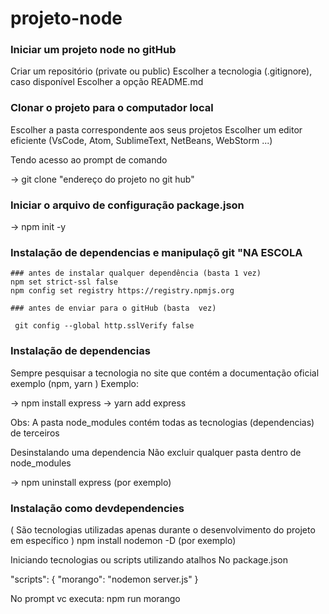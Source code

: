 # projeto-node


### Iniciar um projeto node no gitHub
Criar um repositório (private ou public) Escolher a tecnologia (.gitignore), caso disponível Escolher a opção README.md

### Clonar o projeto para o computador local
Escolher a pasta correspondente aos seus projetos Escolher um editor eficiente (VsCode, Atom, SublimeText, NetBeans, WebStorm ...)

Tendo acesso ao prompt de comando

->   git clone "endereço do projeto no git hub"

### Iniciar o arquivo de configuração package.json
->   npm init -y

### Instalação de dependencias e manipulaçõ git "NA ESCOLA
    ### antes de instalar qualquer dependência (basta 1 vez)
    npm set strict-ssl false
    npm config set registry https://registry.npmjs.org

    ### antes de enviar para o gitHub (basta  vez)

     git config --global http.sslVerify false



### Instalação de dependencias
Sempre pesquisar a tecnologia no site que contém a documentação oficial exemplo (npm, yarn ) Exemplo:

-> npm install express 
-> yarn add express

Obs: A pasta node_modules contém todas as tecnologias (dependencias) de terceiros

Desinstalando uma dependencia
Não excluir qualquer pasta dentro de node_modules

-> npm uninstall express (por exemplo)

###  Instalação como devdependencies
( São tecnologias utilizadas apenas durante o desenvolvimento do projeto em específico ) 
npm install nodemon -D (por exemplo)

Iniciando tecnologias ou scripts utilizando atalhos
No package.json

"scripts": { "morango": "nodemon server.js" }

No prompt vc executa: npm run morango